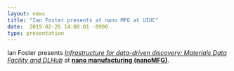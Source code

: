 ```yaml
---
layout: news
title: "Ian Foster presents at nano MFG at UIUC"
date:  2019-02-26 14:00:01 -0900
type: presentation
---
```

Ian Foster presents [*Infrastructure for data-driven discovery: Materials Data Facility and DLHub*](https://nanohub.org/groups/nanomfg/File:/uploads/MDF_DLHub-Foster-UIUC.PDF) at [**nano manufacturing (nanoMFG)**](https://nanohub.org/groups/nanomfg/feb2019_dsean_agenda).
